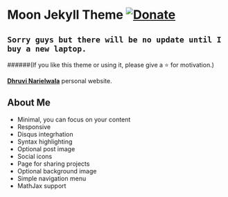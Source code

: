 # Moon Jekyll Theme [![Donate](https://img.shields.io/badge/paypal-donate-blue.svg)](https://www.paypal.me/taylantatli/0usd)  
  
## `Sorry guys but there will be no update until I buy a new laptop.`
    
######(If you like this theme or using it, please give a :star: for motivation.)

**[Dhruvi Narielwala](https://dhruvi1676.github.io/web/)** personal website.

## About Me 
* Minimal, you can focus on your content
* Responsive
* Disqus integrhation
* Syntax highlighting
* Optional post image
* Social icons
* Page for sharing projects
* Optional background image
* Simple navigation menu
* MathJax support




